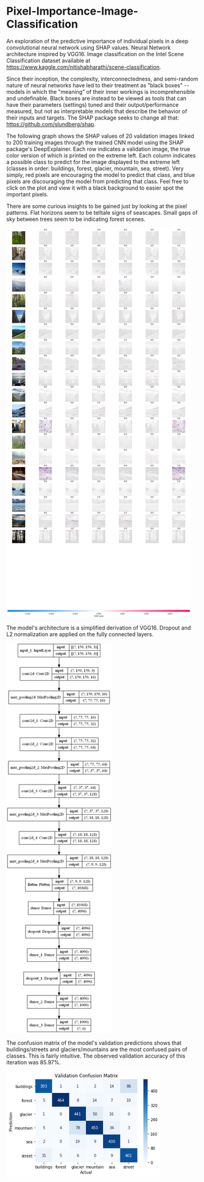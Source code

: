 # Pixel-Importance-Image-Classification
An exploration of the predictive importance of individual pixels in a deep convolutional neural network using SHAP values. Neural Network architecture inspired by VGG16. Image classification on the Intel Scene Classification dataset available at https://www.kaggle.com/nitishabharathi/scene-classification. 

Since their inception, the complexity, interconnectedness, and semi-random nature of neural networks have led to their treatment as "black boxes" -- models in which the "meaning" of their inner workings is incomprehensible and undefinable. Black boxes are instead to be viewed as tools that can have their parameters (settings) tuned and their output/performance measured, but not as interpretable models that describe the behavior of their inputs and targets. The SHAP package seeks to change all that: https://github.com/slundberg/shap.

The following graph shows the SHAP values of 20 validation images linked to 200 training images through the trained CNN model using the SHAP package's DeepExplainer. Each row indicates a validation image, the true color version of which is printed on the extreme left. Each column indicates a possible class to predict for the image displayed to the extreme left (classes in order: buildings, forest, glacier, mountain, sea, street). Very simply, red pixels are encouraging the model to predict that class, and blue pixels are discouraging the model from predicting that class. Feel free to click on the plot and view it with a black background to easier spot the important pixels.

There are some curious insights to be gained just by looking at the pixel patterns. Flat horizons seem to be telltale signs of seascapes. Small gaps of sky between trees seem to be indicating forest scenes.

![alt text](https://github.com/michaelznidarsic/Pixel-Importance-Image-Classification/blob/master/SHAP%20OUTPUT1.png?raw=true)

The model's architecture is a simplified derivation of VGG16. Dropout and L2 normalization are applied on the fully connected layers.

![alt text](https://github.com/michaelznidarsic/Pixel-Importance-Image-Classification/blob/master/SHAP%20ARCHITECTURE1.png?raw=true)

The confusion matrix of the model's validation predictions shows that buildings/streets and glaciers/mountains are the most confused pairs of classes. This is fairly intuitive. The observed validation accuracy of this iteration was 85.97%.

![alt text](https://github.com/michaelznidarsic/Pixel-Importance-Image-Classification/blob/master/SHAP%20CM1.png?raw=true)

